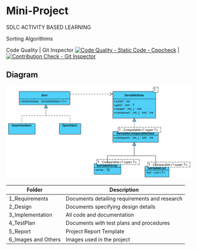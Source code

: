 # Mini-Project

SDLC ACTIVITY BASED LEARNING 


 Sorting Algorithims

Code Quality | Git Inspector
[![Code Quality - Static Code - Cppcheck](https://github.com/260230/Mini-Project/actions/workflows/cppcheck.yml/badge.svg)](https://github.com/260230/Mini-Project/actions/workflows/cppcheck.yml) |
[![Contribution Check - Git Inspector](https://github.com/260230/Mini-Project/actions/workflows/gitinspector.yml/badge.svg)](https://github.com/260230/Mini-Project/actions/workflows/gitinspector.yml)
## Diagram
![Diagram](https://github.com/260230/Mini-Project/blob/main/2_Design/High%20level%20Architecture%20design.png)


| Folder | Description | 
| ----- | ----- |
| 1_Requirements | Documents detailing requirements and research | 
| 2_Design | Documents specifying design details | 
| 3_Implementation | All code and documentation | 
| 4_TestPlan | Documents with test plans and procedures |
| 5_Report | Project Report Template |
| 6_Images and Others | Images used in the project | 